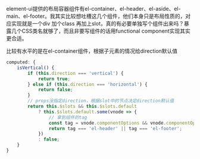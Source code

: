 element-ui提供的布局容器组件有el-container、el-header、el-aside、el-main、el-footer。我其实比较想吐槽这几个组件，他们本身只是布局性质的，对应实现就是一个div 加个class 再加上slot，真的有必要单独写个组件出来吗？暴露几个CSS类名就够了，而且非要写组件的话用functional component实现其实更合适。

比较有水平的是在el-container组件，根据子元素的情况给direction默认值

```javascript
computed: {
    isVertical() {
        if (this.direction === 'vertical') {
            return true;
        } else if (this.direction === 'horizontal') {
            return false;
        }
        // props没指定direction，根据slot中的节点决定direction默认值
        return this.$slots && this.$slots.default
            ? this.$slots.default.some(vnode => {
                // 拿到组件的tag
                const tag = vnode.componentOptions && vnode.componentOptions.tag;
                return tag === 'el-header' || tag === 'el-footer';
            })
            : false;
    }
}

```